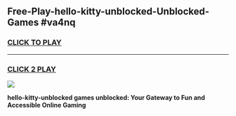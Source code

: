 
## Free-Play-hello-kitty-unblocked-Unblocked-Games #va4nq
<h3>
<a href="https://news.freeplayer.one?title=hello-kitty-unblocked&ref=8M">CLICK TO PLAY</a></h3>
<hr>

<h3>
<a href="https://news.freeplayer.one?title=hello-kitty-unblocked&ref=8M">CLICK 2 PLAY</a>
  
</h3>

<a href="https://news.freeplayer.one?title=hello-kitty-unblocked&ref=8M"><img src="https://clearcache.store/games.png"></a>


**hello-kitty-unblocked games unblocked: Your Gateway to Fun and Accessible Online Gaming**
